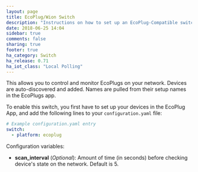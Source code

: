```yaml
---
layout: page
title: EcoPlug/Wion Switch
description: "Instructions on how to set up an EcoPlug-Compatible switch within Home Assistant."
date: 2018-06-25 14:04
sidebar: true
comments: false
sharing: true
footer: true
ha_category: Switch
ha_release: 0.71
ha_iot_class: "Local Polling"
---
```


This allows you to control and monitor EcoPlugs on your network. Devices are auto-discovered and added. Names are pulled from their setup names in the EcoPlugs app.

To enable this switch, you first have to set up your devices in the EcoPlug App, and add the following lines to your `configuration.yaml` file:

```yaml
# Example configuration.yaml entry
switch:
  - platform: ecoplug
 ```

Configuration variables:

- **scan_interval** (*Optional*): Amount of time (in seconds) before checking device's state on the network. Default is 5.
